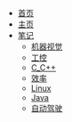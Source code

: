 <!-- _navbar.md -->

* [首页]()
* [主页](README.md)
* [笔记](README.md)
  * [机器视觉](机器视觉/_sidebar.md)
  * [工控](工控/_sidebar.md)
  * [C_C++](C_C++/_sidebar.md)
  * [效率](效率/_sidebar.md)
  * [Linux](Linux/_sidebar.md)
  * [Java](Java学习/_sidebar.md)
  * [自动驾驶](自动驾驶/_sidebar.md)
